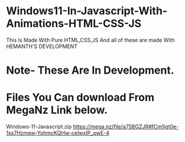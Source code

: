 # Windows11-In-Javascript-With-Animations-HTML-CSS-JS

This Is Made With Pure HTML,CSS,JS
And all of these are made With HEMANTH'S DEVELOPMENT

# Note- These Are In Development.

# Files You Can download From MegaNz Link below.

Windows-11-Javascript.zip
https://mega.nz/file/a75BGZJR#fCm1igt0e-1ss7Hzmew-YohmcKQHw-ceIwxIP_pwE-4
